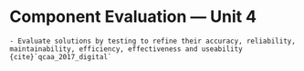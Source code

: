 # Component Evaluation &mdash; Unit 4

```{admonition} Unit 4 subject matter covered:
- Evaluate solutions by testing to refine their accuracy, reliability, maintainability, efficiency, effectiveness and useability
{cite}`qcaa_2017_digital`
```